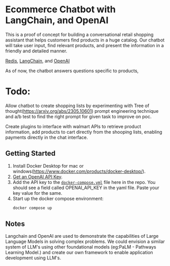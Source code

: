 # Ecommerce Chatbot with LangChain, and OpenAI


This is a proof of concept for building a conversational retail shopping assistant that helps customers find products in a huge catalog. Our chatbot will take user input, find relevant products, and present the information in a friendly and detailed manner.

[Redis](https://redis.io), [LangChain](https://python.langchain.com/en/latest/), and [OpenAI](https://platform.openai.com)

As of now, the chatbot answers questions specific to products,

# Todo:

Allow chatbot to create shopping lists by experimenting with Tree of thought(https://arxiv.org/abs/2305.10601) prompt engineering technique and a/b test to find the right prompt for given task to improve on poc.

Create plugins to interface with walmart APIs to retrieve product information, add products to cart directly from the shooping lists, enabling payments directly in the chat interface.

## Getting Started
1. Install Docker Desktop for mac or windows(https://www.docker.com/products/docker-desktop/).
2. [Get an OpenAI API Key](https://platform.openai.com).
3. Add the API key to the [`docker-compose.yml`](./docker-compose.yml) file here in the repo. You should see a field called OPENAI_API_KEY in the yaml file. Paste your key value for the same.
4. Start up the docker compose environment:
    ```bash
    docker compose up
    ```

## Notes
Langchain and OpenAI are used to demonstrate the capabilities of Large Language Models in solving complex problems. We could envision a similar system of LLM's using other foundational models (eg:PaLM - Pathways Learning Model.) and create our own framework to enable application development using LLM's.



